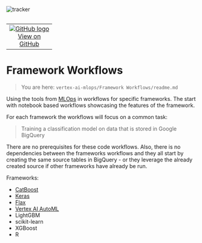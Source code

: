 ![tracker](https://us-central1-vertex-ai-mlops-369716.cloudfunctions.net/pixel-tracking?path=statmike%2Fvertex-ai-mlops%2FFramework+Workflows&file=readme.md)
<!--- header table --->
<table align="left">     
  <td style="text-align: center">
    <a href="https://github.com/statmike/vertex-ai-mlops/blob/main/Framework%20Workflows/readme.md">
      <img src="https://cloud.google.com/ml-engine/images/github-logo-32px.png" alt="GitHub logo">
      <br>View on<br>GitHub
    </a>
  </td>
</table><br/><br/><br/><br/>

---
# Framework Workflows
> You are here: `vertex-ai-mlops/Framework Workflows/readme.md`

Using the tools from [MLOps](../MLOps/readme.md) in workflows for specific frameworks.  The start with notebook based workflows showcasing the features of the framework.

For each framework the workflows will focus on a common task:
> Training a classification model on data that is stored in Google BigQuery

There are no prerequisites for these code workflows. Also, there is no dependencies between the frameworks workflows and they all start by creating the same source tables in BigQuery - or they leverage the already created source if other frameworks have already be run.  

Frameworks:
- [CatBoost](./CatBoost/readme.md)
- [Keras](./Keras/readme.md)
- [Flax](./Flax/readme.md)
- [Vertex AI AutoML](./Vertex%20AI%20AutoML/readme.md)
- LightGBM
- scikit-learn
- XGBoost
- R
